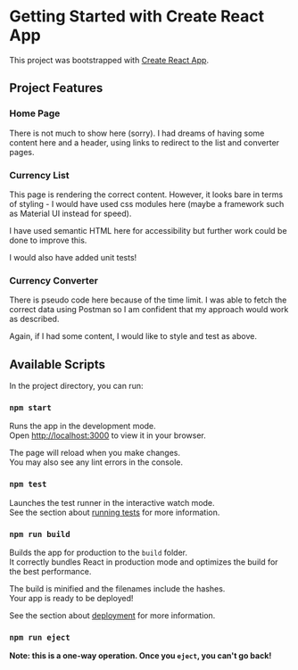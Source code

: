 # Getting Started with Create React App

This project was bootstrapped with [Create React App](https://github.com/facebook/create-react-app).

## Project Features

### Home Page

There is not much to show here (sorry). I had dreams of having some content here and a header, using links to redirect to the list and converter pages. 

### Currency List

This page is rendering the correct content. However, it looks bare in terms of styling - I would have used css modules here (maybe a framework such as Material UI instead for speed).

I have used semantic HTML here for accessibility but further work could be done to improve this.

I would also have added unit tests!

### Currency Converter

There is pseudo code here because of the time limit. I was able to fetch the correct data using Postman so I am confident that my approach would work as described.

Again, if I had some content, I would like to style and test as above.

## Available Scripts

In the project directory, you can run:

### `npm start`

Runs the app in the development mode.\
Open [http://localhost:3000](http://localhost:3000) to view it in your browser.

The page will reload when you make changes.\
You may also see any lint errors in the console.

### `npm test`

Launches the test runner in the interactive watch mode.\
See the section about [running tests](https://facebook.github.io/create-react-app/docs/running-tests) for more information.

### `npm run build`

Builds the app for production to the `build` folder.\
It correctly bundles React in production mode and optimizes the build for the best performance.

The build is minified and the filenames include the hashes.\
Your app is ready to be deployed!

See the section about [deployment](https://facebook.github.io/create-react-app/docs/deployment) for more information.

### `npm run eject`

**Note: this is a one-way operation. Once you `eject`, you can't go back!**